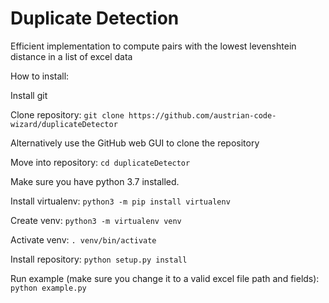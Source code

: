 # Duplicate Detection
Efficient implementation to compute pairs with the lowest levenshtein distance in a list of excel data

How to install:

Install git

Clone repository: `git clone https://github.com/austrian-code-wizard/duplicateDetector`

Alternatively use the GitHub web GUI to clone the repository

Move into repository: `cd duplicateDetector`

Make sure you have python 3.7 installed.

Install virtualenv: `python3 -m pip install virtualenv`

Create venv: `python3 -m virtualenv venv`

Activate venv: `. venv/bin/activate`

Install repository: `python setup.py install`

Run example (make sure you change it to a valid excel file path and fields): `python example.py`
